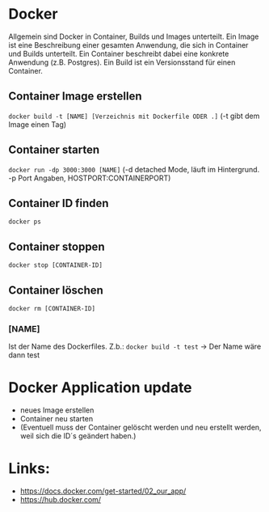 # Docker

Allgemein sind Docker in Container, Builds und Images unterteilt. Ein Image ist eine Beschreibung einer gesamten Anwendung, die sich in Container und Builds unterteilt. Ein Container beschreibt dabei eine konkrete Anwendung (z.B. Postgres). Ein Build ist ein Versionsstand für einen Container.


## Container Image erstellen
`docker build -t [NAME] [Verzeichnis mit Dockerfile ODER .]` (-t gibt dem Image einen Tag)

## Container starten
`docker run -dp 3000:3000 [NAME]` (-d detached Mode, läuft im Hintergrund. -p Port Angaben, HOSTPORT:CONTAINERPORT)

## Container ID finden
`docker ps`

## Container stoppen
`docker stop [CONTAINER-ID]`

## Container löschen
`docker rm [CONTAINER-ID]`

### [NAME]
Ist der Name des Dockerfiles. Z.b.: `docker build -t test` -> Der Name wäre dann test


# Docker Application update
- neues Image erstellen
- Container neu starten
- (Eventuell muss der Container gelöscht werden und neu erstellt werden, weil sich die ID´s geändert haben.)


# Links:
- https://docs.docker.com/get-started/02_our_app/
- https://hub.docker.com/
